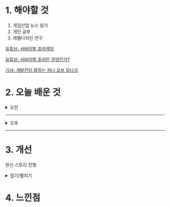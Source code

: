 
# 1. 해야할 것

1. 게임산업 뉴스 읽기 
2. 개인 공부  
3. 레벨디자인 연구

[유튜브: 서바이벌 호러게임](https://www.youtube.com/watch?v=fVJq_T20S3M)

[유튜브: 서바이벌 호러란 무엇인가?](https://www.youtube.com/watch?v=zNYkj4shgzg)

[기사: 개발진이 말하는 저니 오브 모나크](https://www.inven.co.kr/webzine/news/?news=301505)


# 2. 오늘 배운 것

<details>
<summary>오전</summary>

## 오늘의 뉴스
### 개발진이 말하는 저니 오브 모나크
![image](https://github.com/user-attachments/assets/b8db4616-1050-4d50-aa64-1f5e533698fe)
```
이름만 바뀐 리니지라이크 게임이 아닌가?
특별한 차별점이 있었다면, 컨텐츠가 있다면 이 게임을 하고 싶지 않을까?
게임을 하고 싶다라는 감정을 만들게 하려면 어떻게 해야할까?
```
</details>

****

<details>
<summary>오후</summary>


</details>

****


# 3. 개선
원신 스토리 진행

<details>
<summary>접기/펼치기</summary>

## 바다속 마왕의 궁전
![image](https://github.com/user-attachments/assets/00f1c0d0-6dc8-4ab5-8dc7-c8f9eeebbc3a)

![image](https://github.com/user-attachments/assets/3ff0e0e9-43e2-4e83-a7ee-efcfe341fb39)

</details>



# 4. 느낀점


